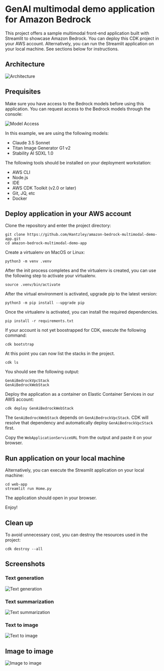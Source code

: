
# GenAI multimodal demo application for Amazon Bedrock

This project offers a sample multimodal front-end application built with Streamlit to showcase Amazon Bedrock. 
You can deploy this CDK project in your AWS account. Alternatively, you can run the Streamlit application on your local machine. 
See sections below for instructions.


## Architecture
![Architecture](./images/architecture.png)


## Prequisites

Make sure you have access to the Bedrock models before using this application. You can request access to the Bedrock models through the console:

![Model Access](./images/model-access.png)

In this example, we are using the following models:
- Claude 3.5 Sonnet 
- Titan Image Generator G1 v2 
- Stability AI SDXL 1.0


The following tools should be installed on your deployment workstation:
* AWS CLI
* Node.js
* IDE
* AWS CDK Toolkit (v2.0 or later)
* Git, JQ, etc
* Docker


## Deploy application in your AWS account

Clone the repository and enter the project directory:

```
git clone https://github.com/Hantzley/amazon-bedrock-multimodal-demo-app.git
cd amazon-bedrock-multimodal-demo-app

```

Create a virtualenv on MacOS or Linux:

```
python3 -m venv .venv
```

After the init process completes and the virtualenv is created, you can use the following
step to activate your virtualenv.

```
source .venv/bin/activate
```

After the virtual environment is activated, upgrade pip to the latest version:
```
python3 -m pip install --upgrade pip
```

Once the virtualenv is activated, you can install the required dependencies.

```
pip install -r requirements.txt
```

If your account is not yet boostrapped for CDK, execute the following command:

```
cdk bootstrap
```

At this point you can now list the stacks in the project.

```
cdk ls
```
You should see the following output:

```
GenAiBedrockVpcStack
GenAiBedrockWebStack
```

Deploy the application as a container on Elastic Container Services in our AWS account:

```
cdk deploy GenAiBedrockWebStack
```
The `GenAiBedrockWebStack` depends on `GenAiBedrockVpcStack`. CDK will resolve that dependency and automatically deploy `GenAiBedrockVpcStack` first.

Copy the `WebApplicationServiceURL` from the output and paste it on your browser.


## Run application on your local machine

Alternatively, you can execute the Streamlit application on your local machine:

```
cd web-app
streamlit run Home.py 
```

The application should open in your browser.

Enjoy!

## Clean up

To avoid unnecessary cost, you can destroy the resources used in the project:

```
cdk destroy --all
```


## Screenshots

### Text generation

![Text generation](./images/01-text-generation.png)

### Text summarization

![Text summarization](./images/02-text-summarization.png)

### Text to image

![Text to image](./images/03-text-to-image.png)

## Image to image

![Image to image](./images/04-image-to-image.png)
